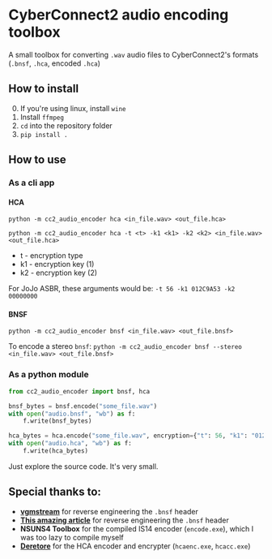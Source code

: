# CyberConnect2 audio encoding toolbox
A small toolbox for converting `.wav` audio files to CyberConnect2's formats (`.bnsf`, `.hca`, encoded `.hca`)

## How to install
0. If you're using linux, install `wine`
1. Install `ffmpeg`
2. `cd` into the repository folder
3. `pip install .`

## How to use
### As a cli app
#### HCA
`python -m cc2_audio_encoder hca <in_file.wav> <out_file.hca>`

`python -m cc2_audio_encoder hca -t <t> -k1 <k1> -k2 <k2> <in_file.wav> <out_file.hca>`

- t - encryption type
- k1 - encryption key (1)
- k2 - encryption key (2)

For JoJo ASBR, these arguments would be: `-t 56 -k1 012C9A53 -k2 00000000`

#### BNSF

`python -m cc2_audio_encoder bnsf <in_file.wav> <out_file.bnsf>`

To encode a stereo `bnsf`:
`python -m cc2_audio_encoder bnsf --stereo <in_file.wav> <out_file.bnsf>`


### As a python module
```python
from cc2_audio_encoder import bnsf, hca

bnsf_bytes = bnsf.encode("some_file.wav")
with open("audio.bnsf", "wb") as f:
    f.write(bnsf_bytes)

hca_bytes = hca.encode("some_file.wav", encryption={"t": 56, "k1": "012C9A53", "k2": "00000000"}):
with open("audio.hca", "wb") as f:
    f.write(hca_bytes)
```
Just explore the source code. It's very small.

## Special thanks to:
- [**vgmstream**](https://github.com/vgmstream/vgmstream/blob/master/src/meta/bnsf.c) for reverse engineering the `.bnsf` header
- [**This amazing article**](https://exvsfbce.home.blog/2020/02/04/guide-to-encoding-bnsf-is14-audio-files-converting-wav-back-to-bnsf-is14/) for reverse engineering the `.bnsf` header
- **NSUNS4 Toolbox** for the compiled IS14 encoder (`encode.exe`), which I was too lazy to compile myself
- [**Deretore**](https://github.com/OpenCGSS/DereTore) for the HCA encoder and encrypter (`hcaenc.exe`, `hcacc.exe`)
